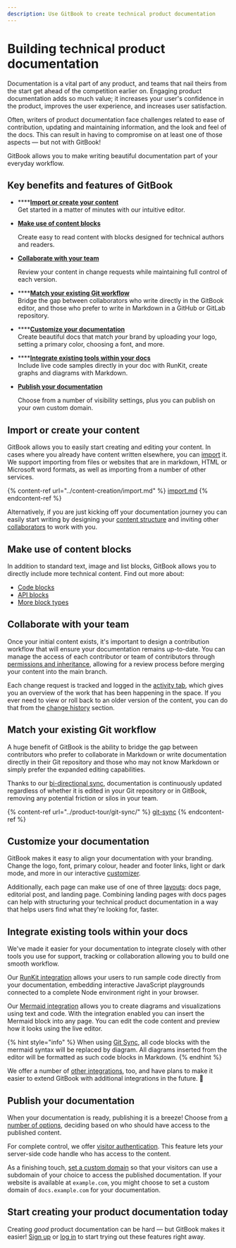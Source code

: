 ```yaml
---
description: Use GitBook to create technical product documentation
---
```


# Building technical product documentation

Documentation is a vital part of any product, and teams that nail theirs from the start get ahead of the competition earlier on. Engaging product documentation adds so much value; it increases your user's confidence in the product, improves the user experience, and increases user satisfaction.

Often, writers of product documentation face challenges related to ease of contribution, updating and maintaining information, and the look and feel of the docs. This can result in having to compromise on at least one of those aspects — but not with GitBook!

GitBook allows you to make writing beautiful documentation part of your everyday workflow.

## Key benefits and features of GitBook

* ****[**Import or create your content**](building-technical-product-documentation.md#import-or-create-your-content)\
  Get started in a matter of minutes with our intuitive editor.&#x20;
*   ****[**Make use of content blocks**](building-technical-product-documentation.md#make-use-of-content-blocks)****

    Create easy to read content with blocks designed for technical authors and readers.&#x20;
*   ****[**Collaborate with your team**](building-technical-product-documentation.md#collaborate-with-your-team)****

    Review your content in change requests while maintaining full control of each version.
* ****[**Match your existing Git workflow**](building-technical-product-documentation.md#match-your-existing-git-workflow)\
  Bridge the gap between collaborators who write directly in the GitBook editor, and those who prefer to write in Markdown in a GitHub or GitLab repository.
* ****[**Customize your documentation**](building-technical-product-documentation.md#customize-your-documentation)\
  Create beautiful docs that match _your_ brand by uploading your logo, setting a primary color, choosing a font, and more.
* ****[**Integrate existing tools within your docs**](building-technical-product-documentation.md#integrate-existing-tools-within-your-docs)\
  Include live code samples directly in your doc with RunKit, create graphs and diagrams with Markdown.&#x20;
*   ****[**Publish your documentation**](building-technical-product-documentation.md#publish-your-documentation)****

    Choose from a number of visibility settings, plus you can publish on your own custom domain.

## Import or create your content

GitBook allows you to easily start creating and editing your content. In cases where you already have content written elsewhere, you can [import](broken-reference) it. We support importing from files or websites that are in markdown, HTML or Microsoft word formats, as well as importing from a number of other services.

{% content-ref url="../content-creation/import.md" %}
[import.md](../content-creation/import.md)
{% endcontent-ref %}

Alternatively, if you are just kicking off your documentation journey you can easily start writing by designing your [content structure](../content-creation/content-structure/) and inviting other [collaborators](../collaboration/collaboration/) to work with you.

## Make use of content blocks

In addition to standard text, image and list blocks, GitBook allows you to directly include more technical content. Find out more about:

* [Code blocks](../content-creation/blocks/code-block.md)
* [API blocks](../content-creation/blocks/api-method.md)
* [More block types](../content-creation/blocks/)

## Collaborate with your team

Once your initial content exists, it's important to design a contribution workflow that will ensure your documentation remains up-to-date. You can manage the access of each contributor or team of contributors through [permissions and inheritance](../collaboration/invite-members-to-your-organization/permissions-and-inheritance.md), allowing for a review process before merging your content into the main branch.

Each change request is tracked and logged in the [activity tab](../content-creation/activity-history.md), which gives you an overview of the work that has been happening in the space. If you ever need to view or roll back to an older version of the content, you can do that from the [change history](../content-creation/activity-history.md#see-the-activity-of-a-specific-draft) section.

## Match your existing Git workflow

A huge benefit of GitBook is the ability to bridge the gap between contributors who prefer to collaborate in Markdown or write documentation directly in their Git repository and those who may not know Markdown or simply prefer the expanded editing capabilities.&#x20;

Thanks to our [bi-directional sync](../product-tour/git-sync/bi-directional-git-integration.md), documentation is continuously updated regardless of whether it is edited in your Git repository or in GitBook, removing any potential friction or silos in your team.

{% content-ref url="../product-tour/git-sync/" %}
[git-sync](../product-tour/git-sync/)
{% endcontent-ref %}

## Customize your documentation

GitBook makes it easy to align your documentation with your branding. Change the logo, font, primary colour, header and footer links, light or dark mode, and more in our interactive [customizer](../publishing/customization/space-customization.md).

Additionally, each page can make use of one of three [layouts](../publishing/share/page-layouts.md): docs page, editorial post, and landing page. Combining landing pages with docs pages can help with structuring your technical product documentation in a way that helps users find what they're looking for, faster.

## Integrate existing tools within your docs

We've made it easier for your documentation to integrate closely with other tools you use for support, tracking or collaboration allowing you to build one smooth workflow.

Our [RunKit integration](../product-tour/integrations/runkit/) allows your users to run sample code directly from your documentation, embedding interactive JavaScript playgrounds connected to a complete Node environment right in your browser.

Our [Mermaid integration](../product-tour/integrations/mermaid/) allows you to create diagrams and visualizations using text and code. With the integration enabled you can insert the Mermaid block into any page. You can edit the code content and preview how it looks using the live editor.

{% hint style="info" %}
When using [Git Sync](../product-tour/git-sync/), all code blocks with the mermaid syntax will be replaced by diagram. All diagrams inserted from the editor will be formatted as such code blocks in Markdown.
{% endhint %}

We offer a number of [other integrations](../product-tour/integrations/), too, and have plans to make it easier to extend GitBook with additional integrations in the future. 🤩

## Publish your documentation

When your documentation is ready, publishing it is a breeze! Choose from [a number of options](../publishing/share/space-publishing.md), deciding based on who should have access to the published content.

For complete control, we offer [visitor authentication](../publishing/visitor-authentication.md). This feature lets _your_ server-side code handle who has access to the content.

As a finishing touch, [set a custom domain](../publishing/custom-domain/) so that your visitors can use a subdomain of your choice to access the published documentation. If your website is available at `example.com`, you might choose to set a custom domain of `docs.example.com` for your documentation.

## Start creating your product documentation today

Creating _good_ product documentation can be hard — but GitBook makes it easier! [Sign up](https://app.gitbook.com/join) or [log in](https://app.gitbook.com/) to start trying out these features right away.

